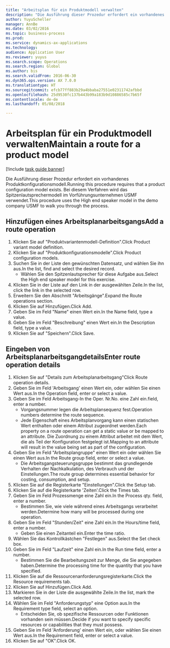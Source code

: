 ```yaml
--- 
title: "Arbeitsplan für ein Produktmodell verwalten"
description: "Die Ausführung dieser Prozedur erfordert ein vorhandenes Produktkonfigurationsmodell."
author: YuyuScheller
manager: AnnBe
ms.date: 03/02/2016
ms.topic: business-process
ms.prod: 
ms.service: dynamics-ax-applications
ms.technology: 
audience: Application User
ms.reviewer: yuyus
ms.search.scope: Operations
ms.search.region: Global
ms.author: bis
ms.search.validFrom: 2016-06-30
ms.dyn365.ops.version: AX 7.0.0
ms.translationtype: HT
ms.sourcegitcommit: efcb77ff883b29a4bbaba27551e02311742afbbd
ms.openlocfilehash: 25d9530fc137b443b99a183b9d10886585c7b65f
ms.contentlocale: de-de
ms.lasthandoff: 05/08/2018

---
```

# <a name="maintain-a-route-for-a-product-model"></a><span data-ttu-id="ed76f-103">Arbeitsplan für ein Produktmodell verwalten</span><span class="sxs-lookup"><span data-stu-id="ed76f-103">Maintain a route for a product model</span></span>

[!include [task guide banner](../../includes/task-guide-banner.md)]

<span data-ttu-id="ed76f-104">Die Ausführung dieser Prozedur erfordert ein vorhandenes Produktkonfigurationsmodell.</span><span class="sxs-lookup"><span data-stu-id="ed76f-104">Running this procedure requires that a product configuration model exists.</span></span> <span data-ttu-id="ed76f-105">Bei diesem Verfahren wird das Spitzenlautsprechermodell im Vorführungsunternehmen USMF verwendet.</span><span class="sxs-lookup"><span data-stu-id="ed76f-105">This procedure uses the High end speaker model in the demo company USMF to walk you through the process.</span></span>


## <a name="add-a-route-operation"></a><span data-ttu-id="ed76f-106">Hinzufügen eines Arbeitsplanarbeitsgangs</span><span class="sxs-lookup"><span data-stu-id="ed76f-106">Add a route operation</span></span>
1. <span data-ttu-id="ed76f-107">Klicken Sie auf "Produktvariantenmodell-Definition".</span><span class="sxs-lookup"><span data-stu-id="ed76f-107">Click Product variant model definition.</span></span>
2. <span data-ttu-id="ed76f-108">Klicken Sie auf "Produktkonfigurationsmodelle".</span><span class="sxs-lookup"><span data-stu-id="ed76f-108">Click Product configuration models.</span></span>
3. <span data-ttu-id="ed76f-109">Suchen Sie in der Liste den gewünschten Datensatz, und wählen Sie ihn aus.</span><span class="sxs-lookup"><span data-stu-id="ed76f-109">In the list, find and select the desired record.</span></span>
    * <span data-ttu-id="ed76f-110">Wählen Sie den Spitzenlautsprecher für diese Aufgabe aus.</span><span class="sxs-lookup"><span data-stu-id="ed76f-110">Select the High end speaker model for this exercise.</span></span>  
4. <span data-ttu-id="ed76f-111">Klicken Sie in der Liste auf den Link in der ausgewählten Zeile.</span><span class="sxs-lookup"><span data-stu-id="ed76f-111">In the list, click the link in the selected row.</span></span>
5. <span data-ttu-id="ed76f-112">Erweitern Sie den Abschnitt "Arbeitsgänge".</span><span class="sxs-lookup"><span data-stu-id="ed76f-112">Expand the Route operations section.</span></span>
6. <span data-ttu-id="ed76f-113">Klicken Sie auf Hinzufügen.</span><span class="sxs-lookup"><span data-stu-id="ed76f-113">Click Add.</span></span>
7. <span data-ttu-id="ed76f-114">Geben Sie im Feld "Name" einen Wert ein.</span><span class="sxs-lookup"><span data-stu-id="ed76f-114">In the Name field, type a value.</span></span>
8. <span data-ttu-id="ed76f-115">Geben Sie im Feld "Beschreibung" einen Wert ein.</span><span class="sxs-lookup"><span data-stu-id="ed76f-115">In the Description field, type a value.</span></span>
9. <span data-ttu-id="ed76f-116">Klicken Sie auf "Speichern".</span><span class="sxs-lookup"><span data-stu-id="ed76f-116">Click Save.</span></span>

## <a name="enter-route-operation-details"></a><span data-ttu-id="ed76f-117">Eingeben von Arbeitsplanarbeitsgangdetails</span><span class="sxs-lookup"><span data-stu-id="ed76f-117">Enter route operation details</span></span>
1. <span data-ttu-id="ed76f-118">Klicken Sie auf "Details zum Arbeitsplanarbeitsgang"</span><span class="sxs-lookup"><span data-stu-id="ed76f-118">Click Route operation details.</span></span>
2. <span data-ttu-id="ed76f-119">Geben Sie im Feld 'Arbeitsgang' einen Wert ein, oder wählen Sie einen Wert aus.</span><span class="sxs-lookup"><span data-stu-id="ed76f-119">In the Operation field, enter or select a value.</span></span>
3. <span data-ttu-id="ed76f-120">Geben Sie im Feld Arbeitsgang-</span><span class="sxs-lookup"><span data-stu-id="ed76f-120">In the Oper.</span></span> <span data-ttu-id="ed76f-121">Nr.</span><span class="sxs-lookup"><span data-stu-id="ed76f-121">No.</span></span> <span data-ttu-id="ed76f-122">eine Zahl ein.</span><span class="sxs-lookup"><span data-stu-id="ed76f-122">field, enter a number.</span></span>
    * <span data-ttu-id="ed76f-123">Vorgangsnummer legen die Arbeitsplansequenz fest.</span><span class="sxs-lookup"><span data-stu-id="ed76f-123">Operation numbers determine the route sequence.</span></span>  
    * <span data-ttu-id="ed76f-124">Jede Eigenschaft eines Arbeitsplanvorgang kann einen statischen Wert enthalten oder einem Attribut zugeordnet werden.</span><span class="sxs-lookup"><span data-stu-id="ed76f-124">Each property on a route operation can get a static value or be mapped to an attribute.</span></span> <span data-ttu-id="ed76f-125">Die Zuordnung zu einem Attribut arbeitet mit dem Wert, die als Teil der Konfiguration festgelegt ist.</span><span class="sxs-lookup"><span data-stu-id="ed76f-125">Mapping to an attribute will result in the value being set as part of the configuration.</span></span>  
4. <span data-ttu-id="ed76f-126">Geben Sie im Feld "Arbeitsplangruppe" einen Wert ein oder wählen Sie einen Wert aus.</span><span class="sxs-lookup"><span data-stu-id="ed76f-126">In the Route group field, enter or select a value.</span></span>
    * <span data-ttu-id="ed76f-127">Die Arbeitsgangsteuerungsgruppe bestimmt das grundlegende Verhalten der Nachkalkulation, des Verbrauch und der Einstellungen.</span><span class="sxs-lookup"><span data-stu-id="ed76f-127">The route group determines essential behavior for costing, consumption, and setup.</span></span>  
5. <span data-ttu-id="ed76f-128">Klicken Sie auf die Registerkarte "Einstellungen".</span><span class="sxs-lookup"><span data-stu-id="ed76f-128">Click the Setup tab.</span></span>
6. <span data-ttu-id="ed76f-129">Klicken Sie auf die Registerkarte 'Zeiten'.</span><span class="sxs-lookup"><span data-stu-id="ed76f-129">Click the Times tab.</span></span>
7. <span data-ttu-id="ed76f-130">Geben Sie im Feld Prozessmenge eine Zahl ein.</span><span class="sxs-lookup"><span data-stu-id="ed76f-130">In the Process qty. field, enter a number.</span></span>
    * <span data-ttu-id="ed76f-131">Bestimmen Sie, wie viele während eines Arbeitsgangs verarbeitet werden.</span><span class="sxs-lookup"><span data-stu-id="ed76f-131">Determine how many will be processed during one operation.</span></span>  
8. <span data-ttu-id="ed76f-132">Geben Sie im Feld "Stunden/Zeit" eine Zahl ein.</span><span class="sxs-lookup"><span data-stu-id="ed76f-132">In the Hours/time field, enter a number.</span></span>
    * <span data-ttu-id="ed76f-133">Geben Sie einen Zeitanteil ein.</span><span class="sxs-lookup"><span data-stu-id="ed76f-133">Enter the time ratio.</span></span>  
9. <span data-ttu-id="ed76f-134">Wählen Sie das Kontrollkästchen "Festlegen" aus.</span><span class="sxs-lookup"><span data-stu-id="ed76f-134">Select the Set check box.</span></span>
10. <span data-ttu-id="ed76f-135">Geben Sie im Feld "Laufzeit" eine Zahl ein.</span><span class="sxs-lookup"><span data-stu-id="ed76f-135">In the Run time field, enter a number.</span></span>
    * <span data-ttu-id="ed76f-136">Bestimmen Sie die Bearbeitungszeit zur Menge, die Sie angegeben haben.</span><span class="sxs-lookup"><span data-stu-id="ed76f-136">Determine the processing time for the quantity that you have specified.</span></span>  
11. <span data-ttu-id="ed76f-137">Klicken Sie auf die Ressourcenanforderungsregisterkarte.</span><span class="sxs-lookup"><span data-stu-id="ed76f-137">Click the Resource requirements tab.</span></span>
12. <span data-ttu-id="ed76f-138">Klicken Sie auf Hinzufügen.</span><span class="sxs-lookup"><span data-stu-id="ed76f-138">Click Add.</span></span>
13. <span data-ttu-id="ed76f-139">Markieren Sie in der Liste die ausgewählte Zeile.</span><span class="sxs-lookup"><span data-stu-id="ed76f-139">In the list, mark the selected row.</span></span>
14. <span data-ttu-id="ed76f-140">Wählen Sie im Feld "Anforderungstyp" eine Option aus.</span><span class="sxs-lookup"><span data-stu-id="ed76f-140">In the Requirement type field, select an option.</span></span>
    * <span data-ttu-id="ed76f-141">Entscheiden Sie, ob spezifische Ressourcen oder Funktionen vorhanden sein müssen.</span><span class="sxs-lookup"><span data-stu-id="ed76f-141">Decide if you want to specify specific resources or capabilities that they must possess.</span></span>  
15. <span data-ttu-id="ed76f-142">Geben Sie im Feld 'Anforderung' einen Wert ein, oder wählen Sie einen Wert aus.</span><span class="sxs-lookup"><span data-stu-id="ed76f-142">In the Requirement field, enter or select a value.</span></span>
16. <span data-ttu-id="ed76f-143">Klicken Sie auf "OK".</span><span class="sxs-lookup"><span data-stu-id="ed76f-143">Click OK.</span></span>


